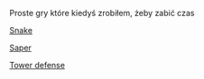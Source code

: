 Proste gry które kiedyś zrobiłem, żeby zabić czas

[Snake](https://snsv-dy.github.io/snek.html)

[Saper](https://snsv-dy.github.io/strona.html)

[Tower defense](https://snsv-dy.github.io/td.html)

